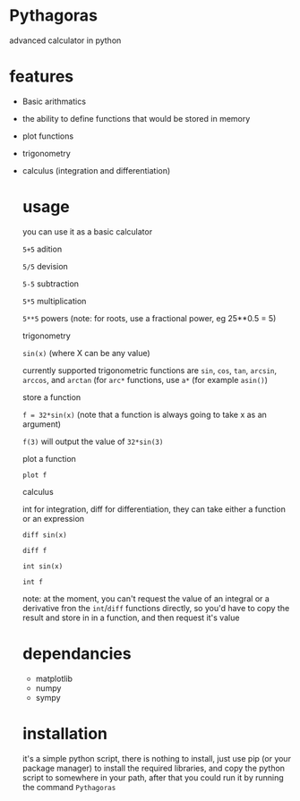 # Pythagoras
advanced calculator in python

# features
- Basic arithmatics
- the ability to define functions that would be stored in memory
- plot functions
- trigonometry
- calculus (integration and differentiation)

  # usage

  you can use it as a basic calculator
  
    `5+5` adition
  
    `5/5` devision
  
    `5-5` subtraction
  
    `5*5` multiplication
  
    `5**5` powers (note: for roots, use a fractional power, eg 25**0.5 = 5)

  trigonometry
  
    `sin(x)` (where X can be any value)

    currently supported trigonometric functions are `sin`, `cos`, `tan`, `arcsin`, `arccos`, and `arctan` (for `arc*` functions, use `a*` (for example `asin()`)

  store a function

    `f = 32*sin(x)` (note that a function is always going to take x as an argument)

    `f(3)` will output the value of `32*sin(3)`

  plot a function

    `plot f`

  calculus

  int for integration, diff for differentiation, they can take either a function or an expression

    `diff sin(x)`

    `diff f`

    `int sin(x)`

    `int f`

  note: at the moment, you can't request the value of an integral or a derivative fron the `int`/`diff` functions directly, so you'd have to copy the result and store in in a function, and then request it's value

  # dependancies

  - matplotlib
  - numpy
  - sympy

  # installation

  it's a simple python script, there is nothing to install, just use pip (or your package manager) to install the required libraries, and copy the python script to somewhere in your path, after that you could run it by running the command `Pythagoras`
    
